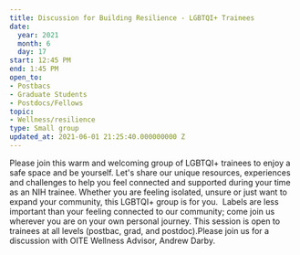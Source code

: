 ```yaml
---
title: Discussion for Building Resilience - LGBTQI+ Trainees
date:
  year: 2021
  month: 6
  day: 17
start: 12:45 PM
end: 1:45 PM
open_to:
- Postbacs
- Graduate Students
- Postdocs/Fellows
topic:
- Wellness/resilience
type: Small group
updated_at: 2021-06-01 21:25:40.000000000 Z
---
```

Please join this warm and welcoming group of LGBTQI+ trainees to enjoy a
safe space and be yourself. Let's share our unique resources,
experiences and challenges to help you feel connected and supported
during your time as an NIH trainee. Whether you are feeling isolated,
unsure or just want to expand your community, this LGBTQI+ group is for
you.  Labels are less important than your feeling connected to our
community; come join us wherever you are on your own personal journey.
This session is open to trainees at all levels (postbac, grad, and
postdoc).Please join us for a discussion with OITE Wellness Advisor,
Andrew Darby.

 

 

 
